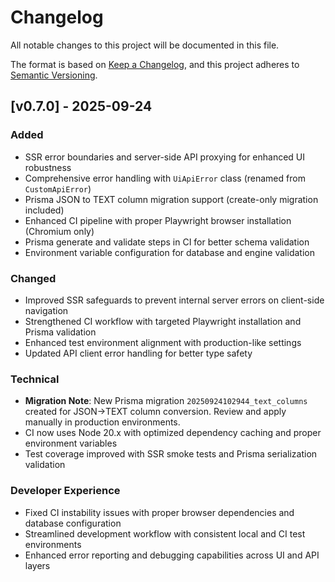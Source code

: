 # Changelog

All notable changes to this project will be documented in this file.

The format is based on [Keep a Changelog](https://keepachangelog.com/en/1.0.0/),
and this project adheres to [Semantic Versioning](https://semver.org/spec/v2.0.0.html).

## [v0.7.0] - 2025-09-24

### Added

- SSR error boundaries and server-side API proxying for enhanced UI robustness
- Comprehensive error handling with `UiApiError` class (renamed from `CustomApiError`)
- Prisma JSON to TEXT column migration support (create-only migration included)
- Enhanced CI pipeline with proper Playwright browser installation (Chromium only)
- Prisma generate and validate steps in CI for better schema validation
- Environment variable configuration for database and engine validation

### Changed

- Improved SSR safeguards to prevent internal server errors on client-side navigation
- Strengthened CI workflow with targeted Playwright installation and Prisma validation
- Enhanced test environment alignment with production-like settings
- Updated API client error handling for better type safety

### Technical

- **Migration Note**: New Prisma migration `20250924102944_text_columns` created for JSON→TEXT column conversion. Review and apply manually in production environments.
- CI now uses Node 20.x with optimized dependency caching and proper environment variables
- Test coverage improved with SSR smoke tests and Prisma serialization validation

### Developer Experience

- Fixed CI instability issues with proper browser dependencies and database configuration
- Streamlined development workflow with consistent local and CI test environments
- Enhanced error reporting and debugging capabilities across UI and API layers
